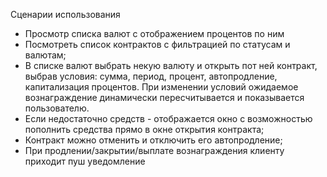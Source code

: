 Сценарии использования

- Просмотр списка валют с отображением процентов по ним
- Посмотреть список контрактов с фильтрацией по статусам и валютам;
- В списке валют выбрать некую валюту и открыть пот ней контракт, выбрав условия: сумма, период, процент, автопродление,
капитализация процентов. При изменении условий ожидаемое вознаграждение динамически пересчитывается и показывается
пользователю.
- Если недостаточно средств - отображается окно с возможностью пополнить средства прямо в окне открытия контракта;
- Контракт можно отменить и отключить его автопродление;
- При продлении/закрытии/выплате вознаграждения клиенту приходит пуш уведомление